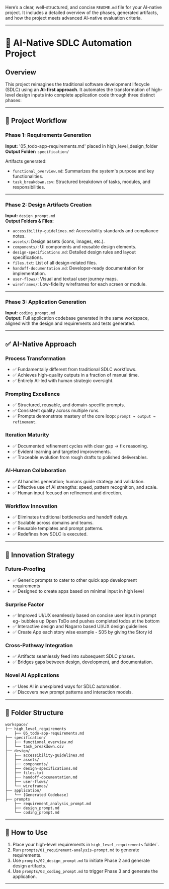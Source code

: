 Here’s a clear, well-structured, and concise `README.md` file for your AI-native project. It includes a detailed overview of the phases, generated artifacts, and how the project meets advanced AI-native evaluation criteria.

---

# 🧠 AI-Native SDLC Automation Project

## Overview

This project reimagines the traditional software development lifecycle (SDLC) using an **AI-first approach**. It automates the transformation of high-level design inputs into complete application code through three distinct phases:

---

## 🚀 Project Workflow

### **Phase 1: Requirements Generation**
**Input:** '05_todo-app-requirements.md' placed in high_level_design_folder  
**Output Folder:** `specification/`

Artifacts generated:
- `functional_overview.md`: Summarizes the system's purpose and key functionalities.
- `task_breakdown.csv`: Structured breakdown of tasks, modules, and responsibilities.

---

### **Phase 2: Design Artifacts Creation**
**Input:** `design_prompt.md`  
**Output Folders & Files:**
- `accessibility-guidelines.md`: Accessibility standards and compliance notes.
- `assets/`: Design assets (icons, images, etc.).
- `components/`: UI components and reusable design elements.
- `design-specifications.md`: Detailed design rules and layout specifications.
- `files.txt`: List of all design-related files.
- `handoff-documentation.md`: Developer-ready documentation for implementation.
- `user-flows/`: Visual and textual user journey maps.
- `wireframes/`: Low-fidelity wireframes for each screen or module.

---

### **Phase 3: Application Generation**
**Input:** `coding_prompt.md`  
**Output:** Full application codebase generated in the same workspace, aligned with the design and requirements and tests generated.

---

## ✅ AI-Native Approach

### **Process Transformation**
- ✅ Fundamentally different from traditional SDLC workflows.
- ✅ Achieves high-quality outputs in a fraction of manual time.
- ✅ Entirely AI-led with human strategic oversight.

### **Prompting Excellence**
- ✅ Structured, reusable, and domain-specific prompts.
- ✅ Consistent quality across multiple runs.
- ✅ Prompts demonstrate mastery of the core loop: `prompt → output → refinement`.

### **Iteration Maturity**
- ✅ Documented refinement cycles with clear gap → fix reasoning.
- ✅ Evident learning and targeted improvements.
- ✅ Traceable evolution from rough drafts to polished deliverables.

### **AI-Human Collaboration**
- ✅ AI handles generation; humans guide strategy and validation.
- ✅ Effective use of AI strengths: speed, pattern recognition, and scale.
- ✅ Human input focused on refinement and direction.

### **Workflow Innovation**
- ✅ Eliminates traditional bottlenecks and handoff delays.
- ✅ Scalable across domains and teams.
- ✅ Reusable templates and prompt patterns.
- ✅ Redefines how SDLC is executed.

---

## 🌟 Innovation Strategy

### **Future-Proofing**
- ✅ Generic prompts to cater to other quick app development requirements
- ✅ Designed to create apps based on minimal input in high level 

### **Surprise Factor**
- ✅ Improved UI/UX seamlessly based on concise user input in prompt eg- bubbles up Open ToDo and pushes completed todos at the bottom
- ✅ Interactive design and Nagarro based UI/UX design guidelines
- ✅ Create App each story wise example - S05 by giving the Story id

### **Cross-Pathway Integration**
- ✅ Artifacts seamlessly feed into subsequent SDLC phases.
- ✅ Bridges gaps between design, development, and documentation.

### **Novel AI Applications**
- ✅ Uses AI in unexplored ways for SDLC automation.
- ✅ Discovers new prompt patterns and interaction models.



---

## 📁 Folder Structure

```
workspace/
├── high_level_requirements
    ├── 05_todo-app-requirements.md
├── specification/
│   ├── functional_overview.md
│   └── task_breakdown.csv
├── design/
│   ├── accessibility-guidelines.md
│   ├── assets/
│   ├── components/
│   ├── design-specifications.md
│   ├── files.txt
│   ├── handoff-documentation.md
│   ├── user-flows/
│   └── wireframes/
├── application/
│   └── [Generated Codebase]
├── prompts
    ├── requirement_analysis_prompt.md
    ├── design_prompt.md
    └── coding_prompt.md
```

---

## 📌 How to Use

1. Place your high-level requirements in `high_level_requirements` folder`.
2. Run  `prompts/01_requirement-analysis-prompt.md` to generate requirements.
3. Use `prompts/02_design_prompt.md` to initiate Phase 2 and generate design artifacts.
4. Use `prompts/03_coding_prompt.md` to trigger Phase 3 and generate the application.

---